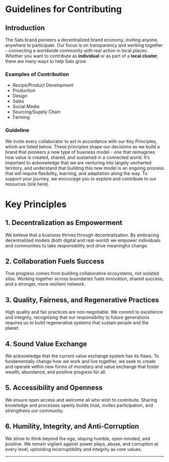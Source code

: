 # Guidelines for Contributing

## Introduction

The Sats brand pioneers a decentralized brand economy, inviting anyone, anywhere to participate. Our focus is on transparency and working together - connecting a worldwide community with real action in local places. Whether you want to contribute as **individual** or as part of a **local cluster**, there are many ways to help Sats grow.

### Examples of Contribution

- Recipe/Product Development 
- Production
- Design
- Sales
- Social Media
- Sourcing/Supply Chain
- Farming
  
### Guideline

We invite every collaborator to act in accordance with our Key Principles, which are listed below. These principles shape our decisions as we build a brand that pioneers a new type of business model - one that reimagines how value is created, shared, and sustained in a connected world. It’s important to acknowledge that we are venturing into largely uncharted territory, and understand that building this new model is an ongoing process that will require flexibility, learning, and adaptation along the way. To support your journey, we encourage you to explore and contribute to our resources (link here).

# Key Principles

## 1. Decentralization as Empowerment  
We believe that a business thrives through decentralization. By embracing decentralized models (both digital and real-world) we empower individuals and communities to take responsibility and drive meaningful change.

## 2. Collaboration Fuels Success  
True progress comes from building collaborative ecosystems, not isolated silos. Working together across boundaries fuels innovation, shared success, and a stronger, more resilient network.

## 3. Quality, Fairness, and Regenerative Practices  
High quality and fair practices are non-negotiable. We commit to excellence and integrity, recognizing that our responsibility to future generations requires us to build regenerative systems that sustain people and the planet.

## 4. Sound Value Exchange  
We acknowledge that the current value exchange system has its flaws. To fundamentally change how we work and live together, we seek to create and operate within new forms of monetary and value exchange that foster wealth, abundance, and positive progress for all.

## 5. Accessibility and Openness  
We ensure open access and welcome all who wish to contribute. Sharing knowledge and processes openly builds trust, invites participation, and strengthens our community.

## 6. Humility, Integrity, and Anti-Corruption  
We strive to think beyond the ego, staying humble, open-minded, and positive. We remain vigilant against power plays, abuse, and corruption at every level, upholding incorruptibility and integrity as core values.

---
